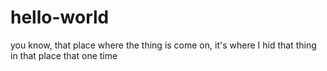 # hello-world
you know, that place where the thing is
come on, it's where I hid that thing in that place that one time
